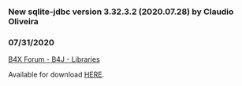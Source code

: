 ### New sqlite-jdbc version 3.32.3.2 (2020.07.28) by Claudio Oliveira
### 07/31/2020
[B4X Forum - B4J - Libraries](https://www.b4x.com/android/forum/threads/120755/)

Available for download [HERE](https://repo1.maven.org/maven2/org/xerial/sqlite-jdbc/3.32.3.2/sqlite-jdbc-3.32.3.2.jar).